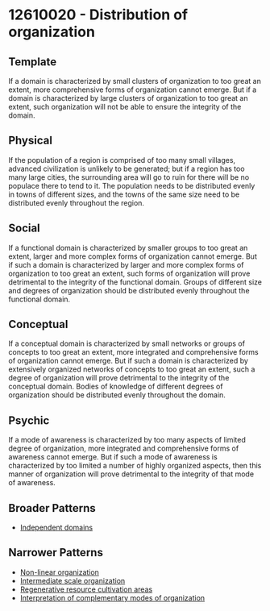 # 12610020 - Distribution of organization

## Template

If a domain is characterized by small clusters of organization to too great an extent, more comprehensive forms of organization cannot emerge. But if a domain is characterized by large clusters of organization to too great an extent, such organization will not be able to ensure the integrity of the domain.

## Physical

If the population of a region is comprised of too many small villages, advanced civilization is unlikely to be generated; but if a region has too many large cities, the surrounding area will go to ruin for there will be no populace there to tend to it. The population needs to be distributed evenly in towns of different sizes, and the towns of the same size need to be distributed evenly throughout the region.

## Social

If a functional domain is characterized by smaller groups to too great an extent, larger and more complex forms of organization cannot emerge. But if such a domain is characterized by larger and more complex forms of organization to too great an extent, such forms of organization will prove detrimental to the integrity of the functional domain. Groups of different size and degrees of organization should be distributed evenly throughout the functional domain.

## Conceptual

If a conceptual domain is characterized by small networks or groups of concepts to too great an extent, more integrated and comprehensive forms of organization cannot emerge. But if such a domain is characterized by extensively organized networks of concepts to too great an extent, such a degree of organization will prove detrimental to the integrity of the conceptual domain. Bodies of knowledge of different degrees of organization should be distributed evenly throughout the domain.

## Psychic

If a mode of awareness is characterized by too many aspects of limited degree of organization, more integrated and comprehensive forms of awareness cannot emerge. But if such a mode of awareness is characterized by too limited a number of highly organized aspects, then this manner of organization will prove detrimental to the integrity of that mode of awareness.

## Broader Patterns

- [Independent domains](12610010)

## Narrower Patterns

- [Non-linear organization](12610070)
- [Intermediate scale organization](12610060)
- [Regenerative resource cultivation areas](12610040)
- [Interpretation of complementary modes of organization](12610030)
